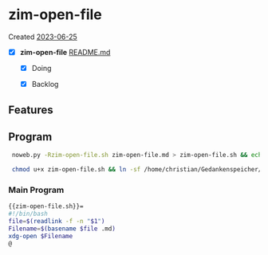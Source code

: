 # zim-open-file
Created [2023-06-25]()
- [X]  **zim-open-file**  [README.md](README.md)
    - [X] Doing
    - [X] Backlog


## Features


## Program

```bash
 noweb.py -Rzim-open-file.sh zim-open-file.md > zim-open-file.sh && echo 'fertig'
```


```bash
 chmod u+x zim-open-file.sh && ln -sf /home/christian/Gedankenspeicher/KanDo/GedankenspeicherEinrichtung/GedankenspeicherCoding/zim-open-file.sh ~/.local/bin/zim-open-file.sh && echo 'fertig'
 ```

### Main Program

```bash
{{zim-open-file.sh}}=
#!/bin/bash
file=$(readlink -f -n "$1")
Filename=$(basename $file .md)
xdg-open $Filename
@

```
